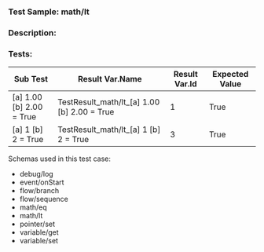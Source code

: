 ### **Test Sample:** math/lt
### **Description:** 

### Tests:
| Sub Test | Result Var.Name | Result Var.Id | Expected Value
| ----------- | ----------- | ----------- |----------- |
| [a] 1.00 [b] 2.00 = True | TestResult_math/lt_[a] 1.00 [b] 2.00 = True | 1 | True
| [a] 1 [b] 2 = True | TestResult_math/lt_[a] 1 [b] 2 = True | 3 | True

Schemas used in this test case:
- debug/log
- event/onStart
- flow/branch
- flow/sequence
- math/eq
- math/lt
- pointer/set
- variable/get
- variable/set
